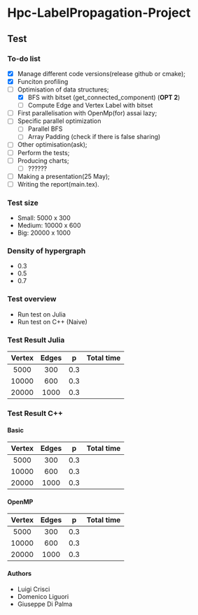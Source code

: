 # Hpc-LabelPropagation-Project

## Test

### To-do list

- [x] Manage different code versions(release github or cmake);
- [x] Funciton profiling
- [ ] Optimisation of data structures;
  - [x] BFS with bitset (get_connected_component) (**OPT 2**)
  - [ ] Compute Edge and Vertex Label with bitset
- [ ] First parallelisation with OpenMp(for) assai lazy;
- [ ] Specific parallel optimization
  - [ ] Parallel BFS
  - [ ] Array Padding (check if there is false sharing)
- [ ] Other optimisation(ask);
- [ ] Perform the tests;
- [ ] Producing charts;
  - [ ] ??????
- [ ] Making a presentation(25 May);
- [ ] Writing the report(main.tex).

### Test size

- Small: 5000 x 300
- Medium: 10000 x 600
- Big: 20000 x 1000

### Density of hypergraph

- 0.3
- 0.5
- 0.7

### Test overview

- Run test on Julia
- Run test on C++ (Naive)

### Test Result Julia

|  Vertex  |      Edges      | p   | Total time |
|:--------:|:---------------:|:---:|:-----------|
|  5000    |        300      | 0.3 |            |
|   10000  |       600       | 0.3 |            |
|   20000  |       1000      | 0.3 |            |

### Test Result C++

#### Basic

|  Vertex  |      Edges      | p   | Total time |
|:--------:|:---------------:|:---:|:-----------|
|  5000    |        300      | 0.3 |            |
|   10000  |       600       | 0.3 |            |
|   20000  |       1000      | 0.3 |            |

#### OpenMP

|  Vertex  |      Edges      | p   | Total time |
|:--------:|:---------------:|:---:|:-----------|
|  5000    |        300      | 0.3 |            |
|   10000  |       600       | 0.3 |            |
|   20000  |       1000      | 0.3 |            |

#### Authors

- Luigi Crisci
- Domenico Liguori
- Giuseppe Di Palma
